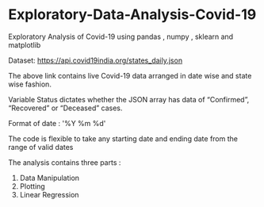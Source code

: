 # Exploratory-Data-Analysis-Covid-19

Exploratory Analysis of Covid-19 using pandas , numpy , sklearn and matplotlib

Dataset: https://api.covid19india.org/states_daily.json

The above link contains live Covid-19 data arranged in date wise and state wise fashion. 

Variable Status dictates whether the JSON array has data of “Confirmed”, “Recovered” or “Deceased” cases.

Format of date : '%Y %m %d'

The code is flexible to take any starting date and ending date from the range of valid dates

The analysis contains three parts : 
1. Data Manipulation
2. Plotting
3. Linear Regression




